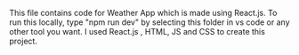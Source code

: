 This file contains code for Weather App which is made using React.js.
To run this locally, type "npm run dev" by selecting this folder in vs code or any other tool you want.
I used React.js , HTML, JS and CSS to create this project.
